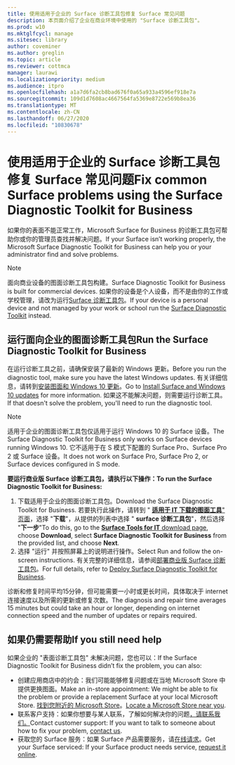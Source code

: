 ```yaml
---
title: 使用适用于企业的 Surface 诊断工具包修复 Surface 常见问题
description: 本页面介绍了企业在商业环境中使用的 "Surface 诊断工具包"。
ms.prod: w10
ms.mktglfcycl: manage
ms.sitesec: library
author: coveminer
ms.author: greglin
ms.topic: article
ms.reviewer: cottmca
manager: laurawi
ms.localizationpriority: medium
ms.audience: itpro
ms.openlocfilehash: a1a7d6fa2cb8bad676f0a65a933a4596ef918e7a
ms.sourcegitcommit: 109d1d7608ac4667564fa5369e8722e569b8ea36
ms.translationtype: MT
ms.contentlocale: zh-CN
ms.lasthandoff: 06/27/2020
ms.locfileid: "10830678"
---
```

# <span data-ttu-id="5bfe8-103">使用适用于企业的 Surface 诊断工具包修复 Surface 常见问题</span><span class="sxs-lookup"><span data-stu-id="5bfe8-103">Fix common Surface problems using the Surface Diagnostic Toolkit for Business</span></span>

<span data-ttu-id="5bfe8-104">如果你的表面不能正常工作，Microsoft Surface for Business 的诊断工具包可帮助你或你的管理员查找并解决问题。</span><span class="sxs-lookup"><span data-stu-id="5bfe8-104">If your Surface isn’t working properly, the Microsoft Surface Diagnostic Toolkit for Business can help you or your administrator find and solve problems.</span></span>

> [!NOTE]
> <span data-ttu-id="5bfe8-105">面向商业设备的图面诊断工具包构建。</span><span class="sxs-lookup"><span data-stu-id="5bfe8-105">Surface Diagnostic Toolkit for Business is built for commercial devices.</span></span> <span data-ttu-id="5bfe8-106">如果你的设备是个人设备，而不是由你的工作或学校管理，请改为运行[Surface 诊断工具包](https://support.microsoft.com/en-us/help/4037239/surface-fix-common-surface-problems-using-surface-diagnostic-toolkit)。</span><span class="sxs-lookup"><span data-stu-id="5bfe8-106">If your device is a personal device and not managed by your work or school run the [Surface Diagnostic Toolkit](https://support.microsoft.com/en-us/help/4037239/surface-fix-common-surface-problems-using-surface-diagnostic-toolkit) instead.</span></span>

## <span data-ttu-id="5bfe8-107">运行面向企业的图面诊断工具包</span><span class="sxs-lookup"><span data-stu-id="5bfe8-107">Run the Surface Diagnostic Toolkit for Business</span></span>

<span data-ttu-id="5bfe8-108">在运行诊断工具之前，请确保安装了最新的 Windows 更新。</span><span class="sxs-lookup"><span data-stu-id="5bfe8-108">Before you run the diagnostic tool, make sure you have the latest Windows updates.</span></span> <span data-ttu-id="5bfe8-109">有关详细信息，请转到[安装图面和 Windows 10 更新](https://support.microsoft.com/en-us/help/4023505/surface-install-surface-and-windows-updates)。</span><span class="sxs-lookup"><span data-stu-id="5bfe8-109">Go to [Install Surface and Windows 10 updates](https://support.microsoft.com/en-us/help/4023505/surface-install-surface-and-windows-updates) for more information.</span></span> <span data-ttu-id="5bfe8-110">如果这不能解决问题，则需要运行诊断工具。</span><span class="sxs-lookup"><span data-stu-id="5bfe8-110">If that doesn't solve the problem, you'll need to run the diagnostic tool.</span></span>

> [!NOTE]
> <span data-ttu-id="5bfe8-111">适用于企业的图面诊断工具包仅适用于运行 Windows 10 的 Surface 设备。</span><span class="sxs-lookup"><span data-stu-id="5bfe8-111">The Surface Diagnostic Toolkit for Business only works on Surface devices running Windows 10.</span></span> <span data-ttu-id="5bfe8-112">它不适用于在 S 模式下配置的 Surface Pro、Surface Pro 2 或 Surface 设备。</span><span class="sxs-lookup"><span data-stu-id="5bfe8-112">It does  not work on Surface Pro, Surface Pro 2, or Surface devices configured in S mode.</span></span>

**<span data-ttu-id="5bfe8-113">要运行商业版 Surface 诊断工具包，请执行以下操作：</span><span class="sxs-lookup"><span data-stu-id="5bfe8-113">To run the Surface Diagnostic Toolkit for Business:</span></span>**

1. <span data-ttu-id="5bfe8-114">下载适用于企业的图面诊断工具包。</span><span class="sxs-lookup"><span data-stu-id="5bfe8-114">Download the Surface Diagnostic Toolkit for Business.</span></span> <span data-ttu-id="5bfe8-115">若要执行此操作，请转到 " [**适用于 IT 下载的图面工具**" 页面](https://www.microsoft.com/download/details.aspx?id=46703)，选择 "**下载**"，从提供的列表中选择 " **surface 诊断工具包**"，然后选择 "**下一步**"</span><span class="sxs-lookup"><span data-stu-id="5bfe8-115">To do this, go to the [**Surface Tools for IT** download page](https://www.microsoft.com/download/details.aspx?id=46703), choose **Download**, select **Surface Diagnostic Toolkit for Business** from the provided list, and choose **Next**.</span></span>
2. <span data-ttu-id="5bfe8-116">选择 "运行" 并按照屏幕上的说明进行操作。</span><span class="sxs-lookup"><span data-stu-id="5bfe8-116">Select Run and follow the on-screen instructions.</span></span> <span data-ttu-id="5bfe8-117">有关完整的详细信息，请参阅[部署商业版 Surface 诊断工具包](https://docs.microsoft.com/surface/surface-diagnostic-toolkit-business)。</span><span class="sxs-lookup"><span data-stu-id="5bfe8-117">For full details, refer to [Deploy Surface Diagnostic Toolkit for Business](https://docs.microsoft.com/surface/surface-diagnostic-toolkit-business).</span></span>

<span data-ttu-id="5bfe8-118">诊断和修复时间平均15分钟，但可能需要一小时或更长时间，具体取决于 internet 连接速度以及所需的更新或修复次数。</span><span class="sxs-lookup"><span data-stu-id="5bfe8-118">The diagnosis and repair time averages 15 minutes but could take an hour or longer, depending on internet connection speed and the number of updates or repairs required.</span></span> 

## <span data-ttu-id="5bfe8-119">如果仍需要帮助</span><span class="sxs-lookup"><span data-stu-id="5bfe8-119">If you still need help</span></span>

<span data-ttu-id="5bfe8-120">如果企业的 "表面诊断工具包" 未解决问题，您也可以：</span><span class="sxs-lookup"><span data-stu-id="5bfe8-120">If the Surface Diagnostic Toolkit for Business didn’t fix the problem, you can also:</span></span>

- <span data-ttu-id="5bfe8-121">创建应用商店中的约会：我们可能能够修复问题或在当地 Microsoft Store 中提供更换图面。</span><span class="sxs-lookup"><span data-stu-id="5bfe8-121">Make an in-store appointment: We might be able to fix the problem or provide a replacement Surface at your local Microsoft Store.</span></span> <span data-ttu-id="5bfe8-122">[找到您附近的 Microsoft Store](https://www.microsoft.com/store/locations/find-a-store?WT.mc_id=MSC_Solutions_en_us_scheduleappt)。</span><span class="sxs-lookup"><span data-stu-id="5bfe8-122">[Locate a Microsoft Store near you](https://www.microsoft.com/store/locations/find-a-store?WT.mc_id=MSC_Solutions_en_us_scheduleappt).</span></span>
- <span data-ttu-id="5bfe8-123">联系客户支持：如果你想要与某人联系，了解如何解决你的问题[，请联系我们。](https://support.microsoft.com/en-us/help/4037645/contact-surface-warranty-and-software-support-for-business)</span><span class="sxs-lookup"><span data-stu-id="5bfe8-123">Contact customer support: If you want to talk to someone about how to fix your problem, [contact us](https://support.microsoft.com/en-us/help/4037645/contact-surface-warranty-and-software-support-for-business).</span></span>
- <span data-ttu-id="5bfe8-124">获取您的 Surface 服务：如果 Surface 产品需要服务，请[在线请求](https://mybusinessservice.surface.com/)。</span><span class="sxs-lookup"><span data-stu-id="5bfe8-124">Get your Surface serviced: If your Surface product needs service, [request it online](https://mybusinessservice.surface.com/).</span></span> 
